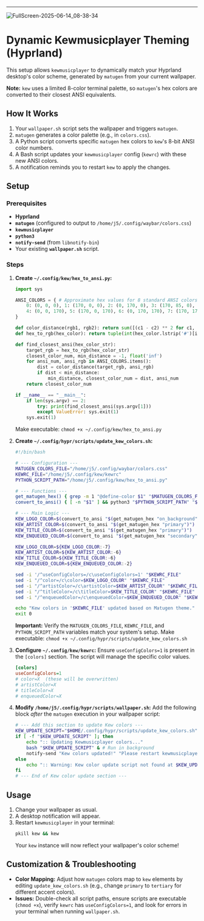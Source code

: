 ---

![FullScreen-2025-06-14_08-38-34](https://github.com/user-attachments/assets/20de9d3d-c60d-420f-b34c-decb6dc128ac)

# Dynamic Kewmusicplayer Theming (Hyprland)

This setup allows `kewmusicplayer` to dynamically match your Hyprland desktop's color scheme, generated by `matugen` from your current wallpaper.

**Note:** `kew` uses a limited 8-color terminal palette, so `matugen`'s hex colors are converted to their closest ANSI equivalents.

## How It Works

1.  Your `wallpaper.sh` script sets the wallpaper and triggers `matugen`.
2.  `matugen` generates a color palette (e.g., in `colors.css`).
3.  A Python script converts specific `matugen` hex colors to `kew`'s 8-bit ANSI color numbers.
4.  A Bash script updates your `kewmusicplayer` config (`kewrc`) with these new ANSI colors.
5.  A notification reminds you to restart `kew` to apply the changes.

## Setup

### Prerequisites

*   **Hyprland**
*   **`matugen`** (configured to output to `/home/j5/.config/waybar/colors.css`)
*   **`kewmusicplayer`**
*   **`python3`**
*   **`notify-send`** (from `libnotify-bin`)
*   Your existing **`wallpaper.sh`** script.

### Steps

1.  **Create `~/.config/kew/hex_to_ansi.py`:**
    ```python
    import sys

    ANSI_COLORS = { # Approximate hex values for 8 standard ANSI colors
        0: (0, 0, 0), 1: (170, 0, 0), 2: (0, 170, 0), 3: (170, 85, 0),
        4: (0, 0, 170), 5: (170, 0, 170), 6: (0, 170, 170), 7: (170, 170, 170)
    }

    def color_distance(rgb1, rgb2): return sum([(c1 - c2) ** 2 for c1, c2 in zip(rgb1, rgb2)]) ** 0.5
    def hex_to_rgb(hex_color): return tuple(int(hex_color.lstrip('#')[i:i+2], 16) for i in (0, 2, 4))

    def find_closest_ansi(hex_color_str):
        target_rgb = hex_to_rgb(hex_color_str)
        closest_color_num, min_distance = -1, float('inf')
        for ansi_num, ansi_rgb in ANSI_COLORS.items():
            dist = color_distance(target_rgb, ansi_rgb)
            if dist < min_distance:
                min_distance, closest_color_num = dist, ansi_num
        return closest_color_num

    if __name__ == "__main__":
        if len(sys.argv) == 2:
            try: print(find_closest_ansi(sys.argv[1]))
            except ValueError: sys.exit(1)
        sys.exit(1)
    ```
    Make executable: `chmod +x ~/.config/kew/hex_to_ansi.py`

2.  **Create `~/.config/hypr/scripts/update_kew_colors.sh`:**
    ```bash
    #!/bin/bash

    # --- Configuration ---
    MATUGEN_COLORS_FILE="/home/j5/.config/waybar/colors.css"
    KEWRC_FILE="/home/j5/.config/kew/kewrc"
    PYTHON_SCRIPT_PATH="/home/j5/.config/kew/hex_to_ansi.py"

    # --- Functions ---
    get_matugen_hex() { grep -m 1 "@define-color $1" "$MATUGEN_COLORS_FILE" | awk '{print $NF}' | tr -d ';'; }
    convert_to_ansi() { [ -n "$1" ] && python3 "$PYTHON_SCRIPT_PATH" "$1" 2>/dev/null; }

    # --- Main Logic ---
    KEW_LOGO_COLOR=$(convert_to_ansi "$(get_matugen_hex "on_background")")
    KEW_ARTIST_COLOR=$(convert_to_ansi "$(get_matugen_hex "primary")")
    KEW_TITLE_COLOR=$(convert_to_ansi "$(get_matugen_hex "primary")")
    KEW_ENQUEUED_COLOR=$(convert_to_ansi "$(get_matugen_hex "secondary")")

    KEW_LOGO_COLOR=${KEW_LOGO_COLOR:-7}
    KEW_ARTIST_COLOR=${KEW_ARTIST_COLOR:-6}
    KEW_TITLE_COLOR=${KEW_TITLE_COLOR:-6}
    KEW_ENQUEUED_COLOR=${KEW_ENQUEUED_COLOR:-2}

    sed -i '/^useConfigColors=/c\useConfigColors=1' "$KEWRC_FILE"
    sed -i "/^color=/c\color=$KEW_LOGO_COLOR" "$KEWRC_FILE"
    sed -i "/^artistColor=/c\artistColor=$KEW_ARTIST_COLOR" "$KEWRC_FILE"
    sed -i "/^titleColor=/c\titleColor=$KEW_TITLE_COLOR" "$KEWRC_FILE"
    sed -i "/^enqueuedColor=/c\enqueuedColor=$KEW_ENQUEUED_COLOR" "$KEWRC_FILE"

    echo "Kew colors in '$KEWRC_FILE' updated based on Matugen theme."
    exit 0
    ```
    **Important:** Verify the `MATUGEN_COLORS_FILE`, `KEWRC_FILE`, and `PYTHON_SCRIPT_PATH` variables match your system's setup.
    Make executable: `chmod +x ~/.config/hypr/scripts/update_kew_colors.sh`

3.  **Configure `~/.config/kew/kewrc`:**
    Ensure `useConfigColors=1` is present in the `[colors]` section. The script will manage the specific color values.

    ```ini
    [colors]
    useConfigColors=1
    # color=X  (these will be overwritten)
    # artistColor=X
    # titleColor=X
    # enqueuedColor=X
    ```

4.  **Modify `/home/j5/.config/hypr/scripts/wallpaper.sh`:**
    Add the following block *after* the `matugen` execution in your wallpaper script:

    ```bash
    # --- Add this section to update Kew colors ---
    KEW_UPDATE_SCRIPT="$HOME/.config/hypr/scripts/update_kew_colors.sh"
    if [ -f "$KEW_UPDATE_SCRIPT" ]; then
        echo ":: Updating Kewmusicplayer colors..."
        bash "$KEW_UPDATE_SCRIPT" & # Run in background
        notify-send "Kew colors updated!" "Please restart kewmusicplayer for changes to apply (pkill kew && kew)" -t 5000
    else
        echo ":: Warning: Kew color update script not found at $KEW_UPDATE_SCRIPT" >&2
    fi
    # --- End of Kew color update section ---
    ```

## Usage

1.  Change your wallpaper as usual.
2.  A desktop notification will appear.
3.  Restart `kewmusicplayer` in your terminal:
    ```bash
    pkill kew && kew
    ```
    Your `kew` instance will now reflect your wallpaper's color scheme!

## Customization & Troubleshooting

*   **Color Mapping:** Adjust how `matugen` colors map to `kew` elements by editing `update_kew_colors.sh` (e.g., change `primary` to `tertiary` for different accent colors).
*   **Issues:** Double-check all script paths, ensure scripts are executable (`chmod +x`), verify `kewrc` has `useConfigColors=1`, and look for errors in your terminal when running `wallpaper.sh`.
